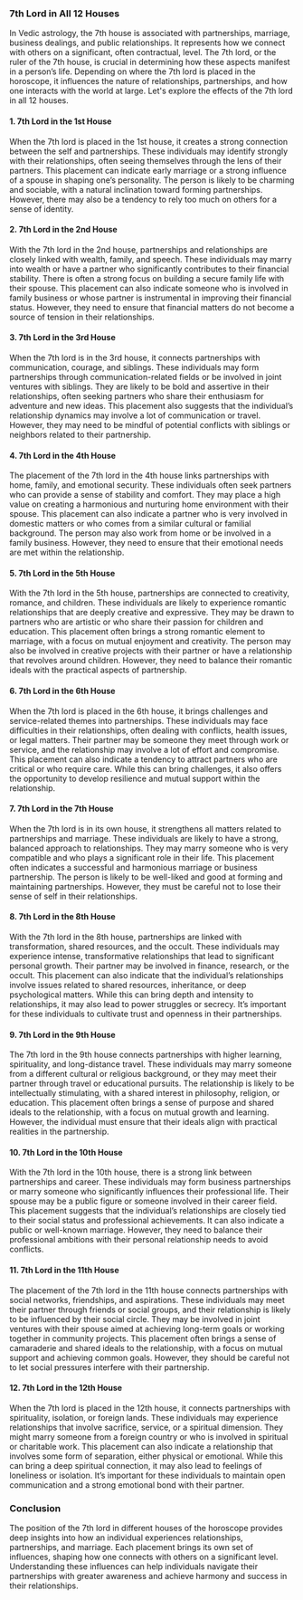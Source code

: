 ### 7th Lord in All 12 Houses

In Vedic astrology, the 7th house is associated with partnerships, marriage, business dealings, and public relationships. It represents how we connect with others on a significant, often contractual, level. The 7th lord, or the ruler of the 7th house, is crucial in determining how these aspects manifest in a person’s life. Depending on where the 7th lord is placed in the horoscope, it influences the nature of relationships, partnerships, and how one interacts with the world at large. Let's explore the effects of the 7th lord in all 12 houses.

#### 1. **7th Lord in the 1st House**
When the 7th lord is placed in the 1st house, it creates a strong connection between the self and partnerships. These individuals may identify strongly with their relationships, often seeing themselves through the lens of their partners. This placement can indicate early marriage or a strong influence of a spouse in shaping one’s personality. The person is likely to be charming and sociable, with a natural inclination toward forming partnerships. However, there may also be a tendency to rely too much on others for a sense of identity.

#### 2. **7th Lord in the 2nd House**
With the 7th lord in the 2nd house, partnerships and relationships are closely linked with wealth, family, and speech. These individuals may marry into wealth or have a partner who significantly contributes to their financial stability. There is often a strong focus on building a secure family life with their spouse. This placement can also indicate someone who is involved in family business or whose partner is instrumental in improving their financial status. However, they need to ensure that financial matters do not become a source of tension in their relationships.

#### 3. **7th Lord in the 3rd House**
When the 7th lord is in the 3rd house, it connects partnerships with communication, courage, and siblings. These individuals may form partnerships through communication-related fields or be involved in joint ventures with siblings. They are likely to be bold and assertive in their relationships, often seeking partners who share their enthusiasm for adventure and new ideas. This placement also suggests that the individual’s relationship dynamics may involve a lot of communication or travel. However, they may need to be mindful of potential conflicts with siblings or neighbors related to their partnership.

#### 4. **7th Lord in the 4th House**
The placement of the 7th lord in the 4th house links partnerships with home, family, and emotional security. These individuals often seek partners who can provide a sense of stability and comfort. They may place a high value on creating a harmonious and nurturing home environment with their spouse. This placement can also indicate a partner who is very involved in domestic matters or who comes from a similar cultural or familial background. The person may also work from home or be involved in a family business. However, they need to ensure that their emotional needs are met within the relationship.

#### 5. **7th Lord in the 5th House**
With the 7th lord in the 5th house, partnerships are connected to creativity, romance, and children. These individuals are likely to experience romantic relationships that are deeply creative and expressive. They may be drawn to partners who are artistic or who share their passion for children and education. This placement often brings a strong romantic element to marriage, with a focus on mutual enjoyment and creativity. The person may also be involved in creative projects with their partner or have a relationship that revolves around children. However, they need to balance their romantic ideals with the practical aspects of partnership.

#### 6. **7th Lord in the 6th House**
When the 7th lord is placed in the 6th house, it brings challenges and service-related themes into partnerships. These individuals may face difficulties in their relationships, often dealing with conflicts, health issues, or legal matters. Their partner may be someone they meet through work or service, and the relationship may involve a lot of effort and compromise. This placement can also indicate a tendency to attract partners who are critical or who require care. While this can bring challenges, it also offers the opportunity to develop resilience and mutual support within the relationship.

#### 7. **7th Lord in the 7th House**
When the 7th lord is in its own house, it strengthens all matters related to partnerships and marriage. These individuals are likely to have a strong, balanced approach to relationships. They may marry someone who is very compatible and who plays a significant role in their life. This placement often indicates a successful and harmonious marriage or business partnership. The person is likely to be well-liked and good at forming and maintaining partnerships. However, they must be careful not to lose their sense of self in their relationships.

#### 8. **7th Lord in the 8th House**
With the 7th lord in the 8th house, partnerships are linked with transformation, shared resources, and the occult. These individuals may experience intense, transformative relationships that lead to significant personal growth. Their partner may be involved in finance, research, or the occult. This placement can also indicate that the individual’s relationships involve issues related to shared resources, inheritance, or deep psychological matters. While this can bring depth and intensity to relationships, it may also lead to power struggles or secrecy. It’s important for these individuals to cultivate trust and openness in their partnerships.

#### 9. **7th Lord in the 9th House**
The 7th lord in the 9th house connects partnerships with higher learning, spirituality, and long-distance travel. These individuals may marry someone from a different cultural or religious background, or they may meet their partner through travel or educational pursuits. The relationship is likely to be intellectually stimulating, with a shared interest in philosophy, religion, or education. This placement often brings a sense of purpose and shared ideals to the relationship, with a focus on mutual growth and learning. However, the individual must ensure that their ideals align with practical realities in the partnership.

#### 10. **7th Lord in the 10th House**
With the 7th lord in the 10th house, there is a strong link between partnerships and career. These individuals may form business partnerships or marry someone who significantly influences their professional life. Their spouse may be a public figure or someone involved in their career field. This placement suggests that the individual’s relationships are closely tied to their social status and professional achievements. It can also indicate a public or well-known marriage. However, they need to balance their professional ambitions with their personal relationship needs to avoid conflicts.

#### 11. **7th Lord in the 11th House**
The placement of the 7th lord in the 11th house connects partnerships with social networks, friendships, and aspirations. These individuals may meet their partner through friends or social groups, and their relationship is likely to be influenced by their social circle. They may be involved in joint ventures with their spouse aimed at achieving long-term goals or working together in community projects. This placement often brings a sense of camaraderie and shared ideals to the relationship, with a focus on mutual support and achieving common goals. However, they should be careful not to let social pressures interfere with their partnership.

#### 12. **7th Lord in the 12th House**
When the 7th lord is placed in the 12th house, it connects partnerships with spirituality, isolation, or foreign lands. These individuals may experience relationships that involve sacrifice, service, or a spiritual dimension. They might marry someone from a foreign country or who is involved in spiritual or charitable work. This placement can also indicate a relationship that involves some form of separation, either physical or emotional. While this can bring a deep spiritual connection, it may also lead to feelings of loneliness or isolation. It’s important for these individuals to maintain open communication and a strong emotional bond with their partner.

### Conclusion
The position of the 7th lord in different houses of the horoscope provides deep insights into how an individual experiences relationships, partnerships, and marriage. Each placement brings its own set of influences, shaping how one connects with others on a significant level. Understanding these influences can help individuals navigate their partnerships with greater awareness and achieve harmony and success in their relationships.